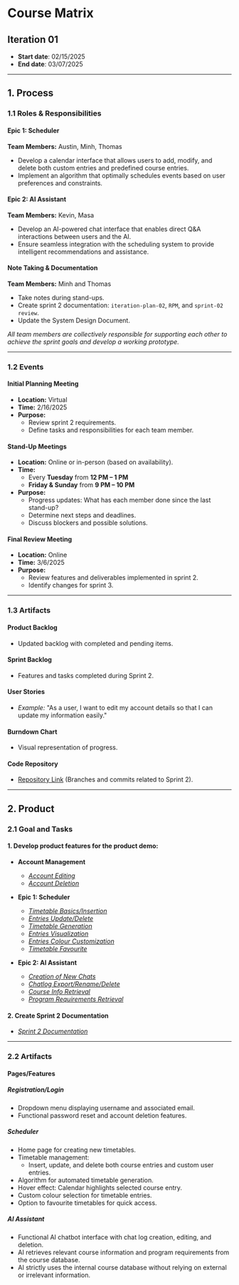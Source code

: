 # Course Matrix

## Iteration 01

- **Start date**: 02/15/2025  
- **End date**: 03/07/2025  

---

## 1. Process  

### 1.1 Roles & Responsibilities  

#### **Epic 1: Scheduler**  
**Team Members:** Austin, Minh, Thomas  

- Develop a calendar interface that allows users to add, modify, and delete both custom entries and predefined course entries.  
- Implement an algorithm that optimally schedules events based on user preferences and constraints.  

#### **Epic 2: AI Assistant**  
**Team Members:** Kevin, Masa  

- Develop an AI-powered chat interface that enables direct Q&A interactions between users and the AI.  
- Ensure seamless integration with the scheduling system to provide intelligent recommendations and assistance.  

#### **Note Taking & Documentation**  
**Team Members:** Minh and Thomas  

- Take notes during stand-ups.  
- Create sprint 2 documentation: `iteration-plan-02`, `RPM`, and `sprint-02 review`.  
- Update the System Design Document.  

_All team members are collectively responsible for supporting each other to achieve the sprint goals and develop a working prototype._  

---

### 1.2 Events  

#### **Initial Planning Meeting**  
- **Location:** Virtual  
- **Time:** 2/16/2025  
- **Purpose:**  
  - Review sprint 2 requirements.  
  - Define tasks and responsibilities for each team member.  

#### **Stand-Up Meetings**  
- **Location:** Online or in-person (based on availability).  
- **Time:**  
  - Every **Tuesday** from **12 PM – 1 PM**  
  - **Friday & Sunday** from **9 PM – 10 PM**  
- **Purpose:**  
  - Progress updates: What has each member done since the last stand-up?  
  - Determine next steps and deadlines.  
  - Discuss blockers and possible solutions.  

#### **Final Review Meeting**  
- **Location:** Online  
- **Time:** 3/6/2025  
- **Purpose:**  
  - Review features and deliverables implemented in sprint 2.  
  - Identify changes for sprint 3.  

---

### 1.3 Artifacts  

#### **Product Backlog**  
- Updated backlog with completed and pending items.  

#### **Sprint Backlog**  
- Features and tasks completed during Sprint 2.  

#### **User Stories**  
- _Example:_ "As a user, I want to edit my account details so that I can update my information easily."  

#### **Burndown Chart**  
- Visual representation of progress.  

#### **Code Repository**  
- [Repository Link](https://github.com/UTSC-CSCC01-Software-Engineering-I/term-group-project-c01w25-project-course-matrix) (Branches and commits related to Sprint 2).  

---

## 2. Product  

### 2.1 Goal and Tasks  

#### **1. Develop product features for the product demo:**  

- **Account Management**  
  - [_Account Editing_](https://cscc01-course-matrix.atlassian.net/jira/software/projects/SCRUM/boards/1/backlog?selectedIssue=SCRUM-95)  
  - [_Account Deletion_](https://cscc01-course-matrix.atlassian.net/jira/software/projects/SCRUM/boards/1/backlog?selectedIssue=SCRUM-28)  

- **Epic 1: Scheduler**  
  - [_Timetable Basics/Insertion_](https://cscc01-course-matrix.atlassian.net/browse/SCRUM-46)  
  - [_Entries Update/Delete_](https://cscc01-course-matrix.atlassian.net/browse/SCRUM-47)  
  - [_Timetable Generation_](https://cscc01-course-matrix.atlassian.net/browse/SCRUM-52)  
  - [_Entries Visualization_](https://cscc01-course-matrix.atlassian.net/browse/SCRUM-50)  
  - [_Entries Colour Customization_](https://cscc01-course-matrix.atlassian.net/browse/SCRUM-51)  
  - [_Timetable Favourite_](https://cscc01-course-matrix.atlassian.net/browse/SCRUM-57)  

- **Epic 2: AI Assistant**  
  - [_Creation of New Chats_](https://cscc01-course-matrix.atlassian.net/browse/SCRUM-36)  
  - [_Chatlog Export/Rename/Delete_](https://cscc01-course-matrix.atlassian.net/browse/SCRUM-37)  
  - [_Course Info Retrieval_](https://cscc01-course-matrix.atlassian.net/browse/SCRUM-29)  
  - [_Program Requirements Retrieval_](https://cscc01-course-matrix.atlassian.net/browse/SCRUM-30)  

#### **2. Create Sprint 2 Documentation**  
- [_Sprint 2 Documentation_](https://cscc01-course-matrix.atlassian.net/browse/SCRUM-119)  

---

### 2.2 Artifacts  

#### **Pages/Features**  

##### **Registration/Login**  
- Dropdown menu displaying username and associated email.  
- Functional password reset and account deletion features.  

##### **Scheduler**  
- Home page for creating new timetables.  
- Timetable management:  
  - Insert, update, and delete both course entries and custom user entries.  
- Algorithm for automated timetable generation.  
- Hover effect: Calendar highlights selected course entry.  
- Custom colour selection for timetable entries.  
- Option to favourite timetables for quick access.  

##### **AI Assistant**  
- Functional AI chatbot interface with chat log creation, editing, and deletion.  
- AI retrieves relevant course information and program requirements from the course database.  
- AI strictly uses the internal course database without relying on external or irrelevant information.  

